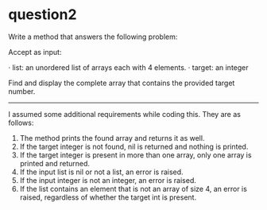 # question2

Write a method that answers the following problem:

Accept as input:

·       list: an unordered list of arrays each with 4 elements.
·       target: an integer

Find and display the complete array that contains the provided target number. 

------------------------------------------------------------------------------------

I assumed some additional requirements while coding this. They are as follows:

1.  The method prints the found array and returns it as well.
2.  If the target integer is not found, nil is returned and nothing is printed.
3.  If the target integer is present in more than one array, only one array is printed and returned.
4.  If the input list is nil or not a list, an error is raised.
5.  If the input integer is not an integer, an error is raised.
6.  If the list contains an element that is not an array of size 4, an error is raised, regardless of whether the target int is present.
